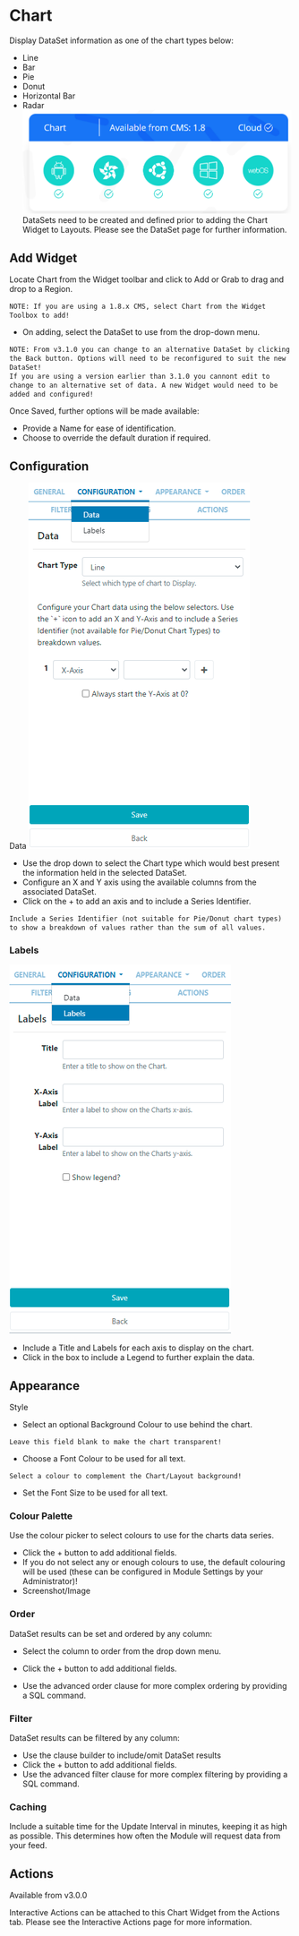 # Chart

Display DataSet information as one of the chart types below:

- Line
- Bar
- Pie
- Donut
- Horizontal Bar
- Radar
  ![Alt text](chart1.png)
  DataSets need to be created and defined prior to adding the Chart Widget to Layouts. Please see the DataSet page for further information.

## Add Widget

Locate Chart from the Widget toolbar and click to Add or Grab to drag and drop to a Region.

```
NOTE: If you are using a 1.8.x CMS, select Chart from the Widget Toolbox to add!
```

- On adding, select the DataSet to use from the drop-down menu.

```
NOTE: From v3.1.0 you can change to an alternative DataSet by clicking the Back button. Options will need to be reconfigured to suit the new DataSet!
If you are using a version earlier than 3.1.0 you cannont edit to change to an alternative set of data. A new Widget would need to be added and configured!
```

Once Saved, further options will be made available:

- Provide a Name for ease of identification.
- Choose to override the default duration if required.

## Configuration

Data
![Alt text](chaat2.png)

- Use the drop down to select the Chart type which would best present the information held in the selected DataSet.
- Configure an X and Y axis using the available columns from the associated DataSet.
- Click on the + to add an axis and to include a Series Identifier.

```
Include a Series Identifier (not suitable for Pie/Donut chart types) to show a breakdown of values rather than the sum of all values.
```

### Labels

![Alt text](chart3.png)

- Include a Title and Labels for each axis to display on the chart.
- Click in the box to include a Legend to further explain the data.

## Appearance

Style

- Select an optional Background Colour to use behind the chart.

```
Leave this field blank to make the chart transparent!
```

- Choose a Font Colour to be used for all text.

```
Select a colour to complement the Chart/Layout background!
```

- Set the Font Size to be used for all text.

### Colour Palette

Use the colour picker to select colours to use for the charts data series.

- Click the + button to add additional fields.
- If you do not select any or enough colours to use, the default colouring will be used (these can be configured in Module Settings by your Administrator)!
- Screenshot/Image

### Order

DataSet results can be set and ordered by any column:

- Select the column to order from the drop down menu.

- Click the + button to add additional fields.

- Use the advanced order clause for more complex ordering by providing a SQL command.

### Filter

DataSet results can be filtered by any column:

- Use the clause builder to include/omit DataSet results
- Click the + button to add additional fields.
- Use the advanced filter clause for more complex filtering by providing a SQL command.

### Caching

Include a suitable time for the Update Interval in minutes, keeping it as high as possible. This determines how often the Module will request data from your feed.

## Actions

Available from v3.0.0

Interactive Actions can be attached to this Chart Widget from the Actions tab. Please see the Interactive Actions page for more information.
